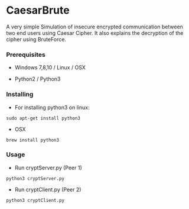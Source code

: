# CaesarBrute

A very simple Simulation of insecure encrypted communication between two end users using Caesar Cipher. It also explains the decryption of the cipher using BruteForce.


### Prerequisites

- Windows 7,8,10 / Linux / OSX

- Python2 / Python3


### Installing

- For installing python3 on linux:
```
sudo apt-get install python3
```

- OSX

```
brew install python3
```

### Usage
* Run cryptServer.py (Peer 1)

```
python3 cryptServer.py
```

* Run cryptClient.py (Peer 2)

```
python3 cryptClient.py
```
